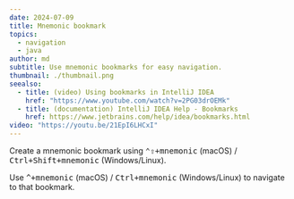 ```yaml
---
date: 2024-07-09
title: Mnemonic bookmark
topics:
  - navigation
  - java
author: md
subtitle: Use mnemonic bookmarks for easy navigation.
thumbnail: ./thumbnail.png
seealso:
  - title: (video) Using bookmarks in IntelliJ IDEA
    href: "https://www.youtube.com/watch?v=2PG03drOEMk"
  - title: (documentation) IntelliJ IDEA Help - Bookmarks
    href: https://www.jetbrains.com/help/idea/bookmarks.html
video: "https://youtu.be/21EpI6LHCxI"
---
```


Create a mnemonic bookmark using <kbd>⌃⇧+mnemonic</kbd> (macOS) / <kbd>Ctrl+Shift+mnemonic</kbd> (Windows/Linux).

Use <kbd>^+mnemonic</kbd> (macOS) / <kbd>Ctrl+mnemonic</kbd> (Windows/Linux) to navigate to that bookmark.
